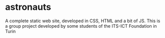 # astronauts
A complete static web site, developed in CSS, HTML and a bit of JS. This is a group project developed by some students of the ITS-ICT Foundation in Turin

